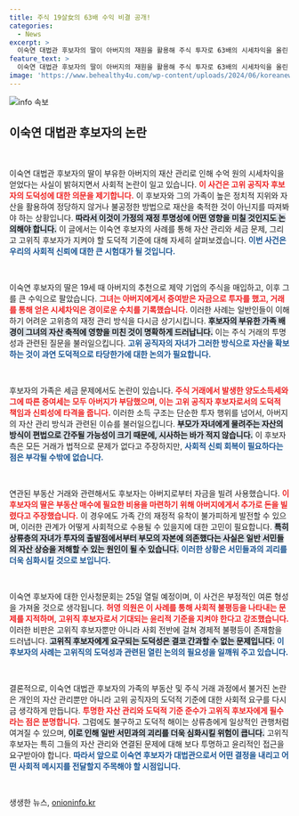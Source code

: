 ```yaml
---
title: 주식 19살女의 63배 수익 비결 공개!
categories:
  - News
excerpt: >
  이숙연 대법관 후보자의 딸이 아버지의 재원을 활용해 주식 투자로 63배의 시세차익을 올린 사실이 드러났다. 고위 공직자의 자녀에 의한 편법 증여 논란이 심화되며, 인사청문회가 더욱 주목받고 있다.
feature_text: >
  이숙연 대법관 후보자의 딸이 아버지의 재원을 활용해 주식 투자로 63배의 시세차익을 올린 사실이 드러났다. 고위 공직자의 자녀에 의한 편법 증여 논란이 심화되며, 인사청문회가 더욱 주목받고 있다.
image: 'https://www.behealthy4u.com/wp-content/uploads/2024/06/koreanews.jpg'
---
```


<p><img src="https://www.behealthy4u.com/wp-content/uploads/2024/06/koreanews.jpg" alt="info 속보" /></p>

<h2 data-ke-size="size26">이숙연 대법관 후보자의 논란</h2>

<p data-ke-size="size16">&nbsp;</p>

<p>이숙연 대법관 후보자의 딸이 부유한 아버지의 재산 관리로 인해 수억 원의 시세차익을 얻었다는 사실이 밝혀지면서 사회적 논란이 일고 있습니다. <b><span style="color: #ee2323;">이 사건은 고위 공직자 후보자의 도덕성에 대한 의문을 제기합니다.</span></b> 이 후보자와 그의 가족이 높은 정치적 지위와 자산을 활용하여 정당하지 않거나 불공정한 방법으로 재산을 축적한 것이 아닌지를 따져봐야 하는 상황입니다. <b><span style="background-color: #21538527;">따라서 이것이 가정의 재정 투명성에 어떤 영향을 미칠 것인지도 논의해야 합니다.</span></b> 이 글에서는 이숙연 후보자의 사례를 통해 자산 관리와 세금 문제, 그리고 고위직 후보자가 지켜야 할 도덕적 기준에 대해 자세히 살펴보겠습니다. <b><span style="color: #1a5490;">이번 사건은 우리의 사회적 신뢰에 대한 큰 시험대가 될 것입니다.</span></b></p>

<p data-ke-size="size16">&nbsp;</p>

<p>이숙연 후보자의 딸은 19세 때 아버지의 추천으로 제약 기업의 주식을 매입하고, 이후 그를 큰 수익으로 팔았습니다. <b><span style="color: #ee2323;">그녀는 아버지에게서 증여받은 자금으로 투자를 했고, 거래를 통해 얻은 시세차익은 경이로운 수치를 기록했습니다.</span></b> 이러한 사례는 일반인들이 이해하기 어려운 고위층의 재정 관리 방식을 다시금 상기시킵니다. <b><span style="background-color: #21538527;">후보자의 부유한 가족 배경이 그녀의 자산 축적에 영향을 미친 것이 명확하게 드러납니다.</span></b> 이는 주식 거래의 투명성과 관련된 질문을 불러일으킵니다. <b><span style="color: #1a5490;">고위 공직자의 자녀가 그러한 방식으로 자산을 확보하는 것이 과연 도덕적으로 타당한가에 대한 논의가 필요합니다.</span></b></p>

<p data-ke-size="size16">&nbsp;</p>

<p>후보자의 가족은 세금 문제에서도 논란이 있습니다. <b><span style="color: #ee2323;">주식 거래에서 발생한 양도소득세와 그에 따른 증여세는 모두 아버지가 부담했으며, 이는 고위 공직자 후보자로서의 도덕적 책임과 신뢰성에 타격을 줍니다.</span></b> 이러한 소득 구조는 단순한 투자 행위를 넘어서, 아버지의 자산 관리 방식과 관련된 이슈를 불러일으킵니다. <b><span style="background-color: #21538527;">부모가 자녀에게 물려주는 자산의 방식이 편법으로 간주될 가능성이 크기 때문에, 시사하는 바가 적지 않습니다.</span></b> 이 후보자 측은 모든 거래가 법적으로 문제가 없다고 주장하지만, <b><span style="color: #1a5490;">사회적 신뢰 회복이 필요하다는 점은 부각될 수밖에 없습니다.</span></b></p>

<p data-ke-size="size16">&nbsp;</p>

<p>연관된 부동산 거래와 관련해서도 후보자는 아버지로부터 자금을 빌려 사용했습니다. <b><span style="color: #ee2323;">이 후보자의 딸은 부동산 매수에 필요한 비용을 마련하기 위해 아버지에게서 추가로 돈을 빌렸다고 주장했습니다.</span></b> 이 경우에도 가족 간의 재정적 유착이 불가피하게 발전할 수 있으며, 이러한 관계가 어떻게 사회적으로 수용될 수 있을지에 대한 고민이 필요합니다. <b><span style="background-color: #21538527;">특히 상류층의 자녀가 투자의 출발점에서부터 부모의 자본에 의존했다는 사실은 일반 서민들의 자산 상승을 저해할 수 있는 원인이 될 수 있습니다.</span></b> <b><span style="color: #1a5490;">이러한 상황은 서민들과의 괴리를 더욱 심화시킬 것으로 보입니다.</span></b></p>

<p data-ke-size="size16">&nbsp;</p>

<p>이숙연 후보자에 대한 인사청문회는 25일 열릴 예정이며, 이 사건은 부정적인 여론 형성을 가져올 것으로 생각됩니다. <b><span style="color: #ee2323;">허영 의원은 이 사례를 통해 사회적 불평등을 나타내는 문제를 지적하며, 고위직 후보자로서 기대되는 윤리적 기준을 지켜야 한다고 강조했습니다.</span></b> 이러한 비판은 고위직 후보자뿐만 아니라 사회 전반에 걸쳐 경제적 불평등이 존재함을 드러냅니다. <b><span style="background-color: #21538527;">고위직 후보자에게 요구되는 도덕성은 결코 간과할 수 없는 문제입니다.</span></b> <b><span style="color: #1a5490;">이 후보자의 사례는 고위직의 도덕성과 관련된 열린 논의의 필요성을 일깨워 주고 있습니다.</span></b></p>

<p data-ke-size="size16">&nbsp;</p>

<p>결론적으로, 이숙연 대법관 후보자의 가족의 부동산 및 주식 거래 과정에서 불거진 논란은 개인의 자산 관리뿐만 아니라 고위 공직자의 도덕적 기준에 대한 사회적 요구를 다시금 생각하게 만듭니다. <b><span style="color: #ee2323;">투명한 자산 관리와 도덕적 기준 준수가 고위직 후보자에게 필수라는 점은 분명합니다.</span></b> 그럼에도 불구하고 도덕적 해이는 상류층에게 일상적인 관행처럼 여겨질 수 있으며, <b><span style="background-color: #21538527;">이로 인해 일반 서민과의 괴리를 더욱 심화시킬 위험이 큽니다.</span></b> 고위직 후보자는 특히 그들의 자산 관리와 연결된 문제에 대해 보다 투명하고 윤리적인 접근을 요구받아야 합니다. <b><span style="color: #1a5490;">따라서 앞으로 이숙연 후보자가 대법관으로서 어떤 결정을 내리고 어떤 사회적 메시지를 전달할지 주목해야 할 시점입니다.</span></b></p>

<p data-ke-size="size16">&nbsp;</p>
생생한 뉴스, <a href="https://onioninfo.kr" rel="dofollow">onioninfo.kr</a>


